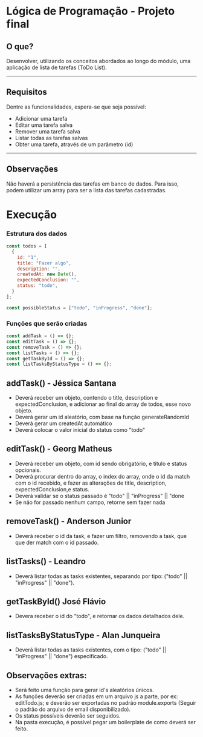 # Lógica de Programação - Projeto final

## O que?

Desenvolver, utilizando os conceitos abordados ao longo do módulo, uma aplicação de lista de tarefas (ToDo List).

---

## Requisitos

Dentre as funcionalidades, espera-se que seja possível:

- Adicionar uma tarefa
- Editar uma tarefa salva
- Remover uma tarefa salva
- Listar todas as tarefas salvas
- Obter uma tarefa, através de um parâmetro (id)

---

## Observações

Não haverá a persistência das tarefas em banco de dados. Para isso, podem utilizar um array para ser a lista das tarefas cadastradas.

# Execução

### Estrutura dos dados

```javascript
const todos = [
  {
    id: "1",
    title: "Fazer algo",
    description: "",
    createdAt: new Date(),
    expectedConclusion: "",
    status: "todo",
  }
];

const possibleStatus = ["todo", "inProgress", "done"];
```

### Funções que serão criadas

```javascript
const addTask = () => {};
const editTask = () => {};
const removeTask = () => {};
const listTasks = () => {};
const getTaskById = () => {};
const listTasksByStatusType = () => {};
```

## addTask() - Jéssica Santana

- Deverá receber um objeto, contendo o title, description e expectedConclusion, e adicionar ao final do array de todos, esse novo objeto.
- Deverá gerar um id aleatório, com base na função generateRandomId
- Deverá gerar um createdAt automático
- Deverá colocar o valor inicial do status como "todo"

## editTask() - Georg Matheus

- Deverá receber um objeto, com id sendo obrigatório, e titulo e status opcionais.
- Deverá procurar dentro do array, o index do array, onde o id da match com o id recebido, e fazer as alterações de title, description, expectedConclusion,e status.
- Deverá validar se o status passado é "todo" || "inProgress" || "done
- Se não for passado nenhum campo, retorne sem fazer nada

## removeTask() - Anderson Junior

- Deverá receber o id da task, e fazer um filtro, removendo a task, que que der match com o id passado.

## listTasks() - Leandro

- Deverá listar todas as tasks existentes, separando por tipo: ("todo" || "inProgress" || "done").

## getTaskById() José Flávio

- Devera receber o id do "todo", e retornar os dados detalhados dele.

## listTasksByStatusType - Alan Junqueira

- Deverá listar todas as tasks existentes, com o tipo: ("todo" || "inProgress" || "done") especificado.

## Observações extras:

- Será feito uma função para gerar id's aleatórios únicos.
- As funções deverão ser criadas em um arquivo js a parte, por ex: editTodo.js; e deverão ser exportadas no padrão module.exports (Seguir o padrão do arquivo de email disponibilizado).
- Os status possíveis deverão ser seguidos.
- Na pasta execução, é possível pegar um boilerplate de como deverá ser feito.
